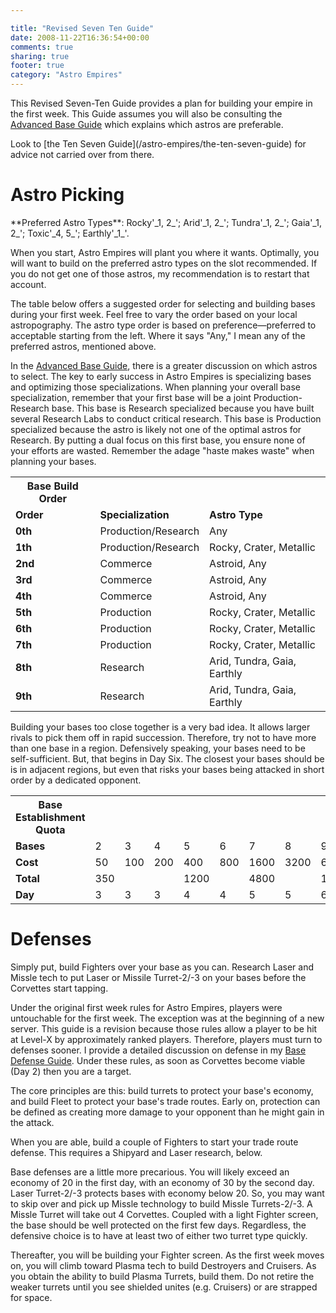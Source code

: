 ```yaml
---

title: "Revised Seven Ten Guide"
date: 2008-11-22T16:36:54+00:00
comments: true
sharing: true
footer: true
category: "Astro Empires"
---
```


This Revised Seven-Ten Guide provides a plan for building your empire in
the first week. This Guide assumes you will also be consulting the
[Advanced Base Guide](/astro-empires/advanced-base-guide) which explains which astros are preferable.

<div class=''>
Look to [the Ten Seven Guide](/astro-empires/the-ten-seven-guide) for advice not carried over from there.
</div>



Astro Picking
=============

<div class=''>
**Preferred Astro Types**: Rocky'_1, 2_'; Arid'_1, 2_'; Tundra'_1, 2_'; Gaia'_1, 2_'; Toxic'_4, 5_'; Earthly'_1_'.
</div>

When you start, Astro Empires will plant you where it wants. Optimally,
you will want to build on the preferred astro types on the slot
recommended.
If you do not get one of those astros, my recommendation is to restart
that account.

The table below offers a suggested order for selecting and building
bases during your first week. Feel free to vary the order based on your
local astropography. The astro type order is based on
preference&mdash;preferred to acceptable starting from the left. Where it
says "Any," I mean any of the preferred astros, mentioned above.

In the [Advanced Base Guide](/astro-empires/advanced-base-guide), there is a greater discussion on which
astros to select. The key to early success in Astro Empires is specializing
bases and optimizing those specializations. When planning your overall
base specialization, remember that your first base will be a joint
Production-Research base. This base is Research specialized because you
have built several Research Labs to conduct critical research. This base
is Production specialized because the astro is likely not one of the
optimal astros for Research. By putting a dual focus on this first base,
you ensure none of your efforts are wasted. Remember the adage "haste
makes waste" when planning your bases.


<table class='table'><tr>
  <th>Base Build Order</th>
</tr>
<tr>
  <td><strong>Order</strong></td>
  <td><strong>Specialization</strong></td>
  <td><strong>Astro Type</strong></td>
</tr>
<tr>
  <td><strong>0th</strong></td>
  <td>Production/Research</td>
  <td>Any</td>
</tr>
<tr>
  <td><strong>1th</strong></td>
  <td>Production/Research</td>
  <td>Rocky, Crater, Metallic</td>
</tr>
<tr>
  <td><strong>2nd</strong></td>
  <td>Commerce</td>
  <td>Astroid, Any</td>
</tr>
<tr>
  <td><strong>3rd</strong></td>
  <td>Commerce</td>
  <td>Astroid, Any</td>
</tr>
<tr>
  <td><strong>4th</strong></td>
  <td>Commerce</td>
  <td>Astroid, Any</td>
</tr>
<tr>
  <td><strong>5th</strong></td>
  <td>Production</td>
  <td>Rocky, Crater, Metallic</td>
</tr>
<tr>
  <td><strong>6th</strong></td>
  <td>Production</td>
  <td>Rocky, Crater, Metallic</td>
</tr>
<tr>
  <td><strong>7th</strong></td>
  <td>Production</td>
  <td>Rocky, Crater, Metallic</td>
</tr>
<tr>
  <td><strong>8th</strong></td>
  <td>Research</td>
  <td>Arid, Tundra, Gaia, Earthly</td>
</tr>
<tr>
  <td><strong>9th</strong></td>
  <td>Research</td>
  <td>Arid, Tundra, Gaia, Earthly</td>
</tr>
</table>

Building your bases too close together is a very bad idea. It allows
larger rivals to pick them off in rapid succession. Therefore, try not
to have more than one base in a region. Defensively speaking, your bases
need to be self-sufficient.  But, that begins in Day Six. The closest
your bases should be is in adjacent regions, but even that risks your
bases being attacked in short order by a dedicated opponent.


<table class='table'><tr>
  <th>Base Establishment Quota</th>
</tr>
<tr>
  <td><strong>Bases</strong></td>
  <td>2</td>
  <td>3</td>
  <td>4</td>
  <td>5</td>
  <td>6</td>
  <td>7</td>
  <td>8</td>
  <td>9</td>
  <td>10</td>
</tr>
<tr>
  <td><strong>Cost</strong></td>
  <td>50</td>
  <td>100</td>
  <td>200</td>
  <td>400</td>
  <td>800</td>
  <td>1600</td>
  <td>3200</td>
  <td>6400</td>
  <td>12800</td>
</tr>
<tr>
  <td><strong>Total</strong></td>
  <td>350</td>
  <td></td>
  <td></td>
  <td>1200</td>
  <td></td>
  <td>4800</td>
  <td></td>
  <td>19200</td>
</tr>
<tr>
  <td><strong>Day</strong></td>
  <td>3</td>
  <td>3</td>
  <td>3</td>
  <td>4</td>
  <td>4</td>
  <td>5</td>
  <td>5</td>
  <td>6</td>
  <td>6</td>
</tr>
</table>

Defenses
========

<div class=''>
Simply put, build Fighters over your base as you can. Research Laser and
Missle tech to put Laser or Missile Turret-2/-3 on your bases before the
Corvettes start tapping.
</div>

Under the original first week rules for Astro Empires, players were
untouchable for the first week. The exception was at the beginning of a
new server. This guide is a revision because those rules allow a player
to be hit at Level-X by approximately ranked players. Therefore, players
must turn to defenses sooner. I provide a detailed discussion on defense
in my [Base Defense Guide](/astro-empires/base-defense-guide). Under these rules, as soon as Corvettes
become viable (Day 2) then you are a target.

The core principles are this: build turrets to protect your base's
economy, and build Fleet to protect your base's trade routes. Early on,
protection can be defined as creating more damage to your opponent than
he might gain in the attack.

When you are able, build a couple of Fighters to start your trade route
defense. This requires a Shipyard and Laser research, below.

Base defenses are a little more precarious. You will likely exceed an
economy of 20 in the first day, with an economy of 30 by the second day.
Laser Turret-2/-3 protects bases with economy below 20. So, you may want
to skip over and pick up Missle technology to build Missle
Turrets-2/-3. A Missle Turret will take out 4 Corvettes. Coupled with a
light Fighter screen, the base should be well protected on the first few
days. Regardless, the defensive choice is to have at least two of either
two turret type quickly.

Thereafter, you will be building your Fighter screen. As the first week
moves on, you will climb toward Plasma tech to build Destroyers and
Cruisers. As you obtain the ability to build Plasma Turrets, build them.
Do not retire the weaker turrets until you see shielded unites (e.g.
Cruisers) or are strapped for space.

